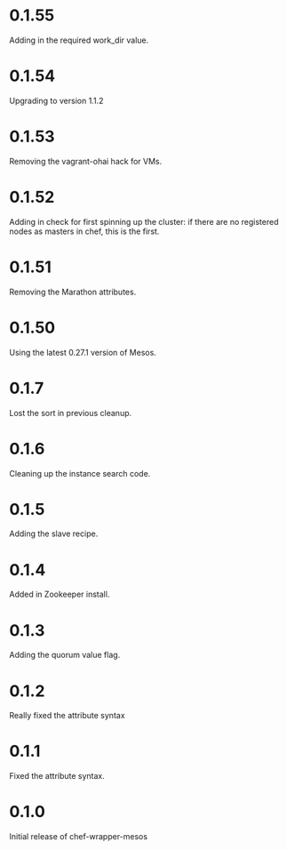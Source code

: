 # 0.1.55

Adding in the required work_dir value.

# 0.1.54

Upgrading to version 1.1.2

# 0.1.53

Removing the vagrant-ohai hack for VMs.

# 0.1.52

Adding in check for first spinning up the cluster: if there are no registered nodes as masters in chef, this is the first.

# 0.1.51

Removing the Marathon attributes.

# 0.1.50

Using the latest 0.27.1 version of Mesos.

# 0.1.7

Lost the sort in previous cleanup.

# 0.1.6

Cleaning up the instance search code.

# 0.1.5

Adding the slave recipe.

# 0.1.4

Added in Zookeeper install.

# 0.1.3

Adding the quorum value flag.

# 0.1.2

Really fixed the attribute syntax

# 0.1.1

Fixed the attribute syntax.

# 0.1.0

Initial release of chef-wrapper-mesos
